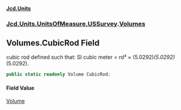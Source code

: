#### [Jcd.Units](index 'index')
### [Jcd.Units.UnitsOfMeasure.USSurvey](Jcd.Units.UnitsOfMeasure.USSurvey 'Jcd.Units.UnitsOfMeasure.USSurvey').[Volumes](Volumes 'Jcd.Units.UnitsOfMeasure.USSurvey.Volumes')

## Volumes.CubicRod Field

cubic rod defined such that: SI cubic meter = rd³ × (5.0292)*(5.0292)*(5.0292).

```csharp
public static readonly Volume CubicRod;
```

#### Field Value
[Volume](Volume 'Jcd.Units.UnitTypes.Volume')